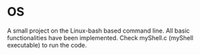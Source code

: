 # OS

A small project on the Linux-bash based command line.
All basic functionalities have been implemented.
Check myShell.c (myShell executable) to run the code.
